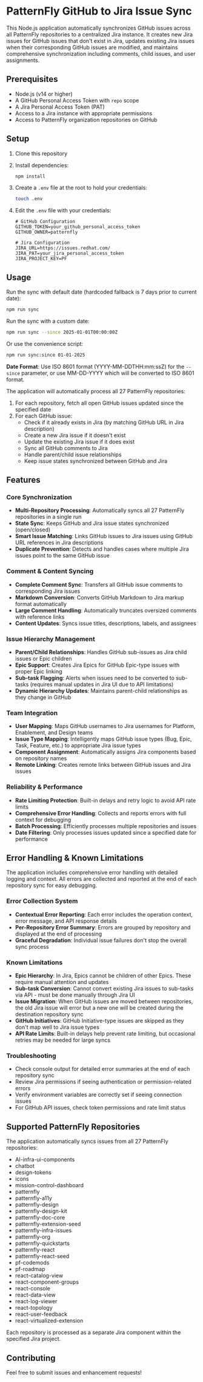 # PatternFly GitHub to Jira Issue Sync

This Node.js application automatically synchronizes GitHub issues across all PatternFly repositories to a centralized Jira instance. It creates new Jira issues for GitHub issues that don't exist in Jira, updates existing Jira issues when their corresponding GitHub issues are modified, and maintains comprehensive synchronization including comments, child issues, and user assignments.

## Prerequisites

- Node.js (v14 or higher)
- A GitHub Personal Access Token with `repo` scope
- A Jira Personal Access Token (PAT)
- Access to a Jira instance with appropriate permissions
- Access to PatternFly organization repositories on GitHub

## Setup

1. Clone this repository
2. Install dependencies:
   ```bash
   npm install
   ```
3. Create a `.env` file at the root to hold your credentials:
   ```bash
   touch .env
   ```

4. Edit the `.env` file with your credentials:
   ```
   # GitHub Configuration
   GITHUB_TOKEN=your_github_personal_access_token
   GITHUB_OWNER=patternfly

   # Jira Configuration
   JIRA_URL=https://issues.redhat.com/
   JIRA_PAT=your_jira_personal_access_token
   JIRA_PROJECT_KEY=PF
   ```
   
## Usage

Run the sync with default date (hardcoded fallback is 7 days prior to current date):
```bash
npm run sync
```

Run the sync with a custom date:
```bash
npm run sync --since 2025-01-01T00:00:00Z
```

Or use the convenience script:
```bash
npm run sync:since 01-01-2025
```

**Date Format**: Use ISO 8601 format (YYYY-MM-DDTHH:mm:ssZ) for the `--since` parameter, or use MM-DD-YYYY which will be converted to ISO 8601 format.

The application will automatically process all 27 PatternFly repositories:
1. For each repository, fetch all open GitHub issues updated since the specified date
2. For each GitHub issue:
   - Check if it already exists in Jira (by matching GitHub URL in Jira description)
   - Create a new Jira issue if it doesn't exist
   - Update the existing Jira issue if it does exist
   - Sync all GitHub comments to Jira
   - Handle parent/child issue relationships
   - Keep issue states synchronized between GitHub and Jira

## Features

### Core Synchronization
- **Multi-Repository Processing**: Automatically syncs all 27 PatternFly repositories in a single run
- **State Sync**: Keeps GitHub and Jira issue states synchronized (open/closed)
- **Smart Issue Matching**: Links GitHub issues to Jira issues using GitHub URL references in Jira descriptions
- **Duplicate Prevention**: Detects and handles cases where multiple Jira issues point to the same GitHub issue

### Comment & Content Syncing
- **Complete Comment Sync**: Transfers all GitHub issue comments to corresponding Jira issues
- **Markdown Conversion**: Converts GitHub Markdown to Jira markup format automatically
- **Large Comment Handling**: Automatically truncates oversized comments with reference links
- **Content Updates**: Syncs issue titles, descriptions, labels, and assignees

### Issue Hierarchy Management
- **Parent/Child Relationships**: Handles GitHub sub-issues as Jira child issues or Epic children
- **Epic Support**: Creates Jira Epics for GitHub Epic-type issues with proper Epic linking
- **Sub-task Flagging**: Alerts when issues need to be converted to sub-tasks (requires manual updates in Jira UI due to API limitations)
- **Dynamic Hierarchy Updates**: Maintains parent-child relationships as they change in GitHub

### Team Integration
- **User Mapping**: Maps GitHub usernames to Jira usernames for Platform, Enablement, and Design teams
- **Issue Type Mapping**: Intelligently maps GitHub issue types (Bug, Epic, Task, Feature, etc.) to appropriate Jira issue types
- **Component Assignment**: Automatically assigns Jira components based on repository names
- **Remote Linking**: Creates remote links between GitHub issues and Jira issues

### Reliability & Performance
- **Rate Limiting Protection**: Built-in delays and retry logic to avoid API rate limits
- **Comprehensive Error Handling**: Collects and reports errors with full context for debugging
- **Batch Processing**: Efficiently processes multiple repositories and issues
- **Date Filtering**: Only processes issues updated since a specified date for performance

## Error Handling & Known Limitations

The application includes comprehensive error handling with detailed logging and context. All errors are collected and reported at the end of each repository sync for easy debugging.

### Error Collection System
- **Contextual Error Reporting**: Each error includes the operation context, error message, and API response details
- **Per-Repository Error Summary**: Errors are grouped by repository and displayed at the end of processing
- **Graceful Degradation**: Individual issue failures don't stop the overall sync process

### Known Limitations
- **Epic Hierarchy**: In Jira, Epics cannot be children of other Epics. These require manual attention and updates
- **Sub-task Conversion**: Cannot convert existing Jira issues to sub-tasks via API - must be done manually through Jira UI
- **Issue Migration**: When GitHub issues are moved between repositories, the old Jira issue will error but a new one will be created during the destination repository sync
- **GitHub Initiatives**: GitHub Initiative-type issues are skipped as they don't map well to Jira issue types
- **API Rate Limits**: Built-in delays help prevent rate limiting, but occasional retries may be needed for large syncs

### Troubleshooting
- Check console output for detailed error summaries at the end of each repository sync
- Review Jira permissions if seeing authentication or permission-related errors
- Verify environment variables are correctly set if seeing connection issues
- For GitHub API issues, check token permissions and rate limit status

## Supported PatternFly Repositories

The application automatically syncs issues from all 27 PatternFly repositories:

- AI-infra-ui-components
- chatbot
- design-tokens
- icons
- mission-control-dashboard
- patternfly
- patternfly-a11y
- patternfly-design
- patternfly-design-kit
- patternfly-doc-core
- patternfly-extension-seed
- patternfly-infra-issues
- patternfly-org
- patternfly-quickstarts
- patternfly-react
- patternfly-react-seed
- pf-codemods
- pf-roadmap
- react-catalog-view
- react-component-groups
- react-console
- react-data-view
- react-log-viewer
- react-topology
- react-user-feedback
- react-virtualized-extension

Each repository is processed as a separate Jira component within the specified Jira project.

## Contributing

Feel free to submit issues and enhancement requests! 
